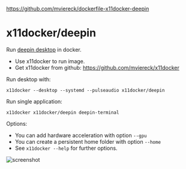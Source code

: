 https://github.com/mviereck/dockerfile-x11docker-deepin

# x11docker/deepin

Run [deepin desktop](https://www.deepin.org) in docker. 
 - Use x11docker to run image. 
 - Get x11docker from github: https://github.com/mviereck/x11docker 

Run desktop with:
```
x11docker --desktop --systemd --pulseaudio x11docker/deepin
```
Run single application:
```
x11docker x11docker/deepin deepin-terminal
```
Options:
- You can add hardware acceleration with option `--gpu`
- You can create a persistent home folder with option `--home`
- See `x11docker --help` for further options.

![screenshot](https://raw.githubusercontent.com/mviereck/x11docker/screenshots/screenshot-deepin.png "deepin desktop running in weston Xwayland window using x11docker")
